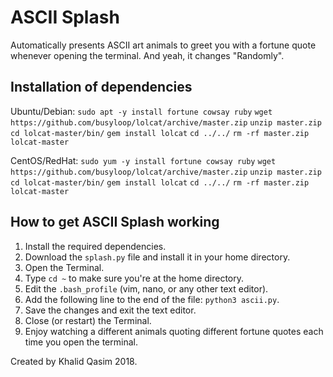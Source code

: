 # ASCII Splash
Automatically presents ASCII art animals to greet you with a fortune quote whenever opening the terminal. And yeah, it changes "Randomly".

## Installation of dependencies
Ubuntu/Debian: 
 `sudo apt -y install fortune cowsay ruby`
 `wget https://github.com/busyloop/lolcat/archive/master.zip`
 `unzip master.zip`
 `cd lolcat-master/bin/`
 `gem install lolcat`
 `cd ../../`
 `rm -rf master.zip lolcat-master`

CentOS/RedHat:
 `sudo yum -y install fortune cowsay ruby`
 `wget https://github.com/busyloop/lolcat/archive/master.zip`
 `unzip master.zip`
 `cd lolcat-master/bin/`
 `gem install lolcat`
 `cd ../../`
 `rm -rf master.zip lolcat-master`

## How to get ASCII Splash working
 1. Install the required dependencies.
 2. Download the `splash.py` file and install it in your home directory.
 3. Open the Terminal.
 4. Type `cd ~` to make sure you're at the home directory.
 5. Edit the `.bash_profile` (vim, nano, or any other text editor).
 6. Add the following line to the end of the file: `python3 ascii.py`.
 7. Save the changes and exit the text editor.
 8. Close (or restart) the Terminal.
 9. Enjoy watching a different animals quoting different fortune quotes each time you open the terminal.


Created by Khalid Qasim 2018.
